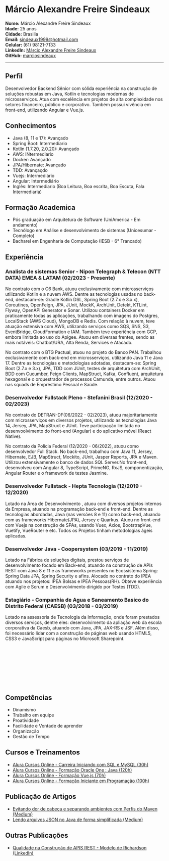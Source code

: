 # Márcio Alexandre Freire Sindeaux
**Nome:** Márcio Alexandre Freire Sindeaux<br>
**Idade:** 25 anos<br>
**Cidade:** Brasilia<br>
**Email:** sindeaux1999@hotmail.com<br>
**Celular:** (61) 98121-7133<br>
**LinkedIn:** [Márcio Alexandre Freire Sindeaux](https://www.linkedin.com/in/m%C3%A1rcio-alexandre-freire-sindeaux-799431148)<br>
**GitHub:** [marciosindeaux](https://github.com/marciosindeaux)<br>
___
## Perfil 

Desenvolvedor Backend Sênior com sólida experiência na construção de soluções robustas em Java, Kotlin e tecnologias modernas de microsserviços. Atua com excelência em projetos de alta complexidade nos setores financeiro, público e corporativo. Também possui vivência em front-end, utilizando Angular e Vue.js.

## Conhecimentos 
 * Java (8, 11 e 17): Avançado
 * Spring Boot: Intermediario
 * Kotlin (1.7.20, 2.0.20): Avançado
 * AWS: INtermediario
 * Docker: Avançado
 * JPA/Hibernate: Avançado
 * TDD: Avançaçdo
 * Vuejs: Intermediário
 * Angular: Intermediário
 * Inglês: Intermediario (Boa Leitura, Boa escrita, Boa Escuta, Fala Intermediaria)

## Formação Academica 
 * Pós graduação em Arquitetura de Software (UniAmerica - Em andamento)
 * Tecnólogo em Análise e desenvolvimento de sistemas (Unicesumar - Completo)
 * Bacharel em Engenharia de Computação (IESB - 6° Trancado)

## Experiência 
### Analista de sistemas Senior - Nipon Telegraph & Telecon (NTT DATA) EMEA & LATAM (02/2023 - Presente)

No contrato com o C6 Bank, atuou exclusivamente com microsserviços utilizando Kotlin e a nuvem AWS. Dentre as tecnologias usadas no back-end, destacam-se: Gradle Kotlin DSL, Spring Boot (2.7.x e 3.x.x), Coroutines, OpenFeign, JPA, JUnit, MockK, ArchUnit, Detekt, KTLint, Flyway, OpenAPI Generator e Sonar. Utilizou containers Docker em praticamente todas as aplicações, trabalhando com imagens do Postgres, LocalStack (AWS Cloud), MongoDB e Redis. Com relação à nuvem, teve atuação extensiva com AWS, utilizando serviços como SQS, SNS, S3, EventBridge, CloudFormation e IAM. Também teve experiência com GCP, embora limitada ao uso do Apigee. Atuou em diversas frentes, sendo as mais notáveis: Chatbot/URA, Alta Renda, Services e Atacado.

No contrato com o BTG Pactual, atuou no projeto do Banco PAN. Trabalhou exclusivamente com back-end em microsserviços, utilizando Java 11 e Java 17. Dentre as tecnologias e metodologias adotadas, destacam-se: Spring Boot (2.7.x e 3.x), JPA, TDD com JUnit, testes de arquitetura com ArchUnit, BDD com Cucumber, Feign Clients, MapStruct, Kafka, Confluent, arquitetura hexagonal e o orquestrador de processos Camunda, entre outros. Atuou nas squads de Empréstimo Pessoal e Saúde.

### Desenvolvedor Fullstack Pleno - Stefanini Brasil (12/2020 - 02/2023)
 
No contrato do DETRAN-DF(06/2022 - 02/2023), atuou majoritariamente com microsserviços em diversos projetos, utilizando as tecnologias Java 14, Jersey, JPA, MapStruct e JUnit. Teve participação limitada no desenvoolvimento do front-end (Angular) e do aplicativo móvel (React Native).

No contrato da Polícia Federal (12/2020 - 06/2022), atuou como desenvolvedor Full Stack. No back-end, trabalhou com Java 11, Jersey, Hibernate, EJB, MapStruct, Mockito, JUnit, Jasper Reports, JPA e Maven. Utilizou extensivamente o banco de dados SQL Server.No front-end, desenvolveu com Angular 8, TypeScript, PrimeNG, RxJS, componentização, Angular Router e o framework de testes Jasmine.


### Desenvolvedor Fullstack - Hepta Tecnologia (12/2019 - 12/2020)
Lotado na Área de Desenvolvimento , atuou com diversos projetos internos da Empresa, atuando na programação back-end e front-end.
Dentre as tecnologias abordadas, Java (nas versões 8 e 11) como back-end, atuando com as frameworks Hibernate(JPA), Jersey e Quarkus. Atuou no front-end com Vuejs na construção de SPAs, usando Vuex, Axios, BootstrapVue, Vuetify, VueRouter e etc. Todos os Projetos tinham metodologias ágeis aplicadas.

### Desenvolvedor Java - Coopersystem (03/2019 - 11/2019)
Lotado na Fábrica de soluções digitais, prestou serviços de desenvolvimento focado em Back-end, atuando na construção de APIs REST com Java 8 e 11 e as frameworks presentes no Ecossistema Spring: Spring Data JPA, Spring Security e afins. Alocado no contrato do IPEA atuando nos projetos: IPEA Bolsas e IPEA Pessoas(RH). Obteve experiência com Agile e Scrum e Desenvolvimento dirigido por Testes (TDD).

### Estagiário - Companhia de Agua e Saneamento Basico do Distrito Federal (CAESB) (03/2018 - 03/2019)
Lotado na assessoria de Tecnologia da Informação, onde foram prestados diversos serviços, dentre eles: desenvolvimento da apliação web da escola corporativa da Caesb, atuando com Java, JPA, JAX-RS e JSF. Além disso, foi necessário lidar com a construção de páginas web usando HTML5, CSS3 e JavaScript para páginas no Microsoft Sharepoint.
<br>
<br>
<br>
<br>
<br>
<br>
<br>
<br>
<br>

## Competências
 * Dinamismo
 * Trabalho em equipe 
 * Proatividade
 * Facilidade e Vontade de aprender
 * Organização 
 * Gestão de Tempo

## Cursos e Treinamentos
 * [Alura Cursos Online - Carreira Iniciando com SQL e MySQL (30h)](https://cursos.alura.com.br/user/sindeaux1999/career/iniciando-com-sql-e-mysql/certificate)
 * [Alura Cursos Online - Formação Oracle One : Java (120h)](https://cursos.alura.com.br/user/sindeaux1999/degree-oracleone-java-9004/certificate)
 * [Alura Cursos Online - Formação Vue.js (70h)](https://cursos.alura.com.br/user/sindeaux1999/degree-vuejs-2437/certificate)
 * [Alura Cursos Online - Formação Iniciante em Programação (100h)](https://cursos.alura.com.br/degree/certificate/c145da2d-2093-4d83-888c-39a46027d335)
 
## Publicação de Artigos 
  * [Evitando dor de cabeça e separando ambientes com Perfis do Maven (Medium)](https://medium.com/@marciosindeaux/evitando-dor-de-cabe%C3%A7a-e-separando-ambientes-com-perfis-do-maven-b5ac38847c4c)
  * [Lendo arquivos JSON no Java de forma simplificada (Medium)](https://medium.com/@marciosindeaux/lendo-arquivos-json-no-java-de-forma-simplificada-693e9c89a982)
  
## Outras Publicações
  * [Qualidade na Construção de APIS REST - Modelo de Richardson (LinkedIn)](https://www.linkedin.com/posts/m%C3%A1rcio-alexandre-freire-sindeaux-799431148_qualidade-na-constru%C3%A7%C3%A3o-de-apis-activity-6711119909738348544-1zq1)

